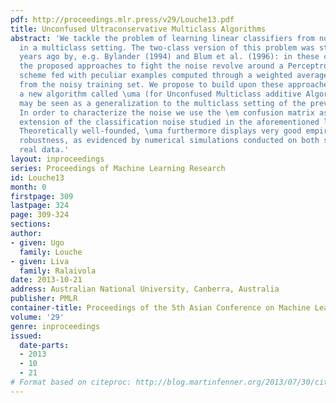 ```yaml
---
pdf: http://proceedings.mlr.press/v29/Louche13.pdf
title: Unconfused Ultraconservative Multiclass Algorithms
abstract: 'We tackle the problem of learning linear classifiers from noisy datasets
  in a multiclass setting. The two-class version of this problem was studied a few
  years ago by, e.g. Bylander (1994) and Blum et al. (1996): in these contributions,
  the proposed approaches to fight the noise revolve around a Perceptron learning
  scheme fed with peculiar examples computed through a weighted average of points
  from the noisy training set. We propose to build upon these approaches and we introduce
  a new algorithm called \uma (for Unconfused Multiclass additive Algorithm) which
  may be seen as a generalization to the multiclass setting of the previous approaches.
  In order to characterize the noise we use the \em confusion matrix as a multiclass
  extension of the classification noise studied in the aforementioned literature.
  Theoretically well-founded, \uma furthermore displays very good empirical noise
  robustness, as evidenced by numerical simulations conducted on both synthetic  and
  real data.'
layout: inproceedings
series: Proceedings of Machine Learning Research
id: Louche13
month: 0
firstpage: 309
lastpage: 324
page: 309-324
sections: 
author:
- given: Ugo
  family: Louche
- given: Liva
  family: Ralaivola
date: 2013-10-21
address: Australian National University, Canberra, Australia
publisher: PMLR
container-title: Proceedings of the 5th Asian Conference on Machine Learning
volume: '29'
genre: inproceedings
issued:
  date-parts:
  - 2013
  - 10
  - 21
# Format based on citeproc: http://blog.martinfenner.org/2013/07/30/citeproc-yaml-for-bibliographies/
---
```

